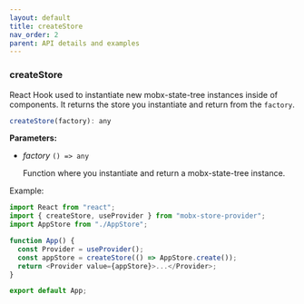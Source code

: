 ```yaml
---
layout: default
title: createStore
nav_order: 2
parent: API details and examples
---
```


### createStore

React Hook used to instantiate new mobx-state-tree instances inside of components. It returns the store you instantiate and return from the `factory`.

```javascript
createStore(factory): any
```

**Parameters:**

- _factory_ `() => any`

  Function where you instantiate and return a mobx-state-tree instance.

Example:

```javascript
import React from "react";
import { createStore, useProvider } from "mobx-store-provider";
import AppStore from "./AppStore";

function App() {
  const Provider = useProvider();
  const appStore = createStore(() => AppStore.create());
  return <Provider value={appStore}>...</Provider>;
}

export default App;
```
